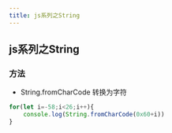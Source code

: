 ```yaml
---
title: js系列之String
---
```


## js系列之String

### 方法
- String.fromCharCode  转换为字符

```javascript
for(let i=-58;i<26;i++){
    console.log(String.fromCharCode(0x60+i))
}
```
